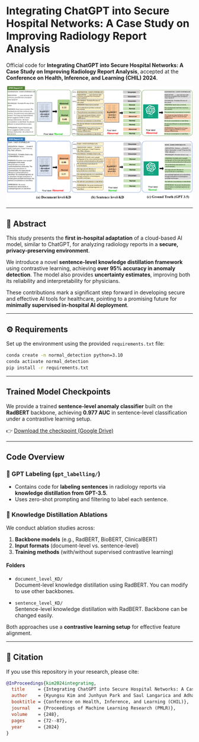 # Integrating ChatGPT into Secure Hospital Networks: A Case Study on Improving Radiology Report Analysis

Official code for **Integrating ChatGPT into Secure Hospital Networks: A Case Study on Improving Radiology Report Analysis**, accepted at the **Conference on Health, Inference, and Learning (CHIL) 2024**.

![Model Overview](main.png)

---


## 📝 Abstract

This study presents the **first in-hospital adaptation** of a cloud-based AI model, similar to ChatGPT, for analyzing radiology reports in a **secure, privacy-preserving environment**.

We introduce a novel **sentence-level knowledge distillation framework** using contrastive learning, achieving **over 95% accuracy in anomaly detection**. The model also provides **uncertainty estimates**, improving both its reliability and interpretability for physicians.

These contributions mark a significant step forward in developing secure and effective AI tools for healthcare, pointing to a promising future for **minimally supervised in-hospital AI deployment**.

---

## ⚙️ Requirements

Set up the environment using the provided `requirements.txt` file:

```bash
conda create -n normal_detection python=3.10
conda activate normal_detection
pip install -r requirements.txt
```

---

## Trained Model Checkpoints

We provide a trained **sentence-level anomaly classifier** built on the **RadBERT** backbone, achieving **0.977 AUC** in sentence-level classification under a contrastive learning setup.

👉 [Download the checkpoint (Google Drive)](https://drive.google.com/file/d/1QuRSJBnaj5Plj_XAxRE8XsyjESLyS9wb/view?usp=drive_link)

---

## Code Overview

### 🔹 GPT Labeling (`gpt_labelling/`)

- Contains code for **labeling sentences** in radiology reports via **knowledge distillation from GPT-3.5**.
- Uses zero-shot prompting and filtering to label each sentence.

### 🔹 Knowledge Distillation Ablations

We conduct ablation studies across:

1. **Backbone models** (e.g., RadBERT, BioBERT, ClinicalBERT)
2. **Input formats** (document-level vs. sentence-level)
3. **Training methods** (with/without supervised contrastive learning)

#### Folders

- `document_level_KD/`  
  Document-level knowledge distillation using RadBERT. You can modify to use other backbones.

- `sentence_level_KD/`  
  Sentence-level knowledge distillation with RadBERT. Backbone can be changed easily.

Both approaches use a **contrastive learning setup** for effective feature alignment.

---

## 📖 Citation

If you use this repository in your research, please cite:

```bibtex
@InProceedings{kim2024integrating,
  title     = {Integrating ChatGPT into Secure Hospital Networks: A Case Study on Improving Radiology Report Analysis},
  author    = {Kyungsu Kim and Junhyun Park and Saul Langarica and Adham Mahmoud Alkhadrawi and Synho Do},
  booktitle = {Conference on Health, Inference, and Learning (CHIL)},
  journal   = {Proceedings of Machine Learning Research (PMLR)},
  volume    = {248},
  pages     = {72--87},
  year      = {2024}
}
```


